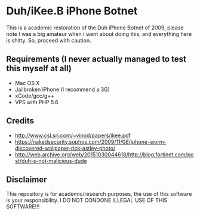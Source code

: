# Duh/iKee.B iPhone Botnet
This is a academic restoration of the Duh iPhone Botnet of 2009, please note I was a big amateur when I went about doing this, and everything here is shitty.
So, proceed with caution.

## Requirements (I never actually managed to test this myself at all)
* Mac OS X
* Jailbroken iPhone (I recommend a 3G)
* xCode/gcc/g++
* VPS with PHP 5.6

## Credits
* http://www.csl.sri.com/~vinod/papers/ikee.pdf
* https://nakedsecurity.sophos.com/2009/11/08/iphone-worm-discovered-wallpaper-rick-astley-photo/
* http://web.archive.org/web/20151030044618/http://blog.fortinet.com/post/duh-s-not-malicious-dude

## Disclaimer
This repository is for academic/research purposes, the use of this software is your
responsibility. I DO NOT CONDONE ILLEGAL USE OF THIS SOFTWARE!!!
